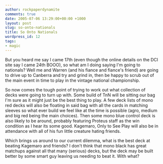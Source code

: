 ```yaml
---
author: rockpaperdynamite
comments: true
date: 2005-07-06 13:29:00+00:00 +1000
layout: post
slug: so-onto-nationals
title: So Onto Nationals
wordpress_id: 12
tags:
- magic
---
```


But you heard me say I came 17th (even though the online details on the DCI site say I came 24th BOOO), so what am I doing saying I'm going to nationals? Well me and Warren (and his fiance and fiance's friend) are going to drive up to Canberra and try and grind in, then be happy to scrub out of the main event in time to play in the vintage national championship.

So now comes the tough point of trying to work out what collection of decks were going to turn up with. Some build of TnN will be sitting our bag I'm sure as it might just be the best thing to play. A few deck lists of mono red decks will also be floating in said bag with all the cards in matching sleeves so what ever build we feel like at the time is possible (agro, medium and big red being the main choices). Then some mono blue control deck is also likely to be around, probably featuring Proteus staff as the win condition as I hear its some good. Kagemaro, Only to See Play will also be in attendance with all of his fun little creature hating friends.

Which brings us around to our current dilemma, what is the best deck at beating Kagemaro and friends? I don't think that mono black has great matchups against all that many (serious) decks, but the deck may be built better by some smart guy leaving us needing to beat it. With what?




